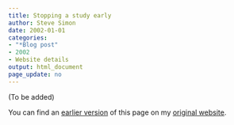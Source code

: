 ```yaml
---
title: Stopping a study early
author: Steve Simon
date: 2002-01-01
categories:
- "*Blog post"
- 2002
- Website details
output: html_document
page_update: no
---
```


(To be added)

<!---More--->

You can find an [earlier version][sim1] of this page on my [original website][sim2].

[sim1]: http://www.pmean.com/02/stopearly.html
[sim2]: http://www.pmean.com/original_site.html
